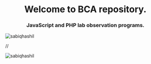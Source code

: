 <h1 align="center">Welcome to BCA repository.</h1>
<h3 align="center">JavaScript and PHP lab observation programs.</h3>

<p align="left"> <img src="![](https://komarev.com/ghpvc/?username=sabiqhashil)" alt="sabiqhashil" /> </p>


//<p align="left"> <img src="https://komarev.com/ghpvc/?username=sabiqhashil&label=Profile%20views&color=brightgreen&style=plastic" alt="sabiqhashil" /> </p>
